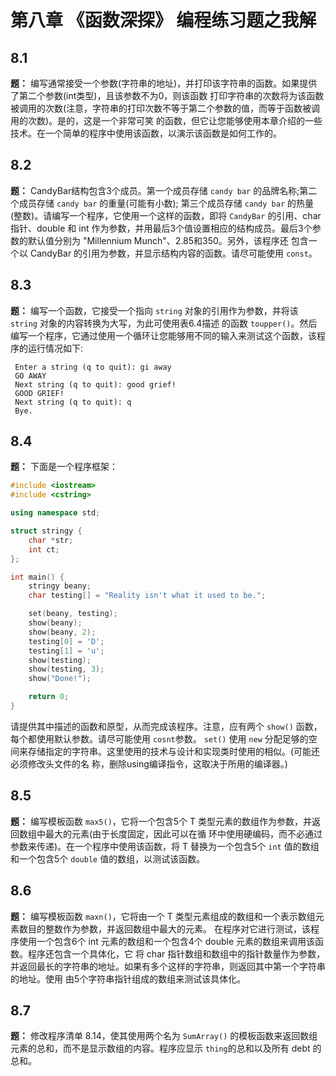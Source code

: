 # 第八章 《函数深探》 编程练习题之我解

## 8.1

**题：** 编写通常接受一个参数(字符串的地址)，并打印该字符串的函数。如果提供了第二个参数(int类型)，且该参数不为0，则该函数
打印字符串的次数将为该函数被调用的次数(注意，字符串的打印次数不等于第二个参数的值，而等于函数被调用的次数)。是的，这是一个非常可笑
的函数，但它让您能够使用本章介绍的一些技术。在一个简单的程序中使用该函数，以演示该函数是如何工作的。


## 8.2

**题：** CandyBar结构包含3个成员。第一个成员存储 `candy bar` 的品牌名称;第二个成员存储 `candy bar` 的重量(可能有小数);
第三个成员存储 `candy bar` 的热量(整数)。请编写一个程序，它使用一个这样的函数，即将 `CandyBar` 的引用、char指针、double
和 int 作为参数，并用最后3个值设置相应的结构成员。最后3个参数的默认值分别为 "Millennium Munch"、2.85和350。另外，该程序还
包含一个以 CandyBar 的引用为参数，并显示结构内容的函数。请尽可能使用 `const`。


## 8.3

**题：** 编写一个函数，它接受一个指向 `string` 对象的引用作为参数，并将该 `string` 对象的内容转换为大写，为此可使用表6.4描述
的函数 `toupper()`。然后编写一个程序，它通过使用一个循环让您能够用不同的输入来测试这个函数，该程序的运行情况如下:

```
 Enter a string (q to quit): gi away
 GO AWAY
 Next string (q to quit): good grief!
 GOOD GRIEF!
 Next string (q to quit): q
 Bye.
```

## 8.4

**题：** 下面是一个程序框架：

```Cpp
#include <iostream>
#include <cstring>

using namespace std;

struct stringy {
    char *str;
    int ct;
};

int main() {
    stringy beany;
    char testing[] = "Reality isn't what it used to be.";

    set(beany, testing);
    show(beany);
    show(beany, 2);
    testing[0] = 'D';
    testing[1] = 'u';
    show(testing);
    show(testing, 3);
    show("Done!");

    return 0;
}
```
请提供其中描述的函数和原型，从而完成该程序。注意，应有两个 `show()` 函数，每个都使用默认参数。请尽可能使用 `cosnt`参数。
`set()` 使用 `new` 分配足够的空间来存储指定的字符串。这里使用的技术与设计和实现类时使用的相似。(可能还必须修改头文件的名
称，删除using编译指令，这取决于所用的编译器。)


## 8.5

**题：** 编写模板函数 `max5()`，它将一个包含5个 T 类型元素的数组作为参数，并返回数组中最大的元素(由于长度固定，因此可以在循
环中使用硬编码，而不必通过参数来传递)。在一个程序中使用该函数，将 T 替换为一个包含5个 `int` 值的数组和一个包含5个 `double`
值的数组，以测试该函数。


## 8.6

**题：** 编写模板函数 `maxn()`，它将由一个 T 类型元素组成的数组和一个表示数组元素数目的整数作为参数，并返回数组中最大的元素。
在程序对它进行测试，该程序使用一个包含6个 int 元素的数组和一个包含4个 double 元素的数组来调用该函数。程序还包含一个具体化，它
将 char 指针数组和数组中的指针数量作为参数，并返回最长的字符串的地址。如果有多个这样的字符串，则返回其中第一个字符串的地址。使用
由5个字符串指针组成的数组来测试该具体化。


## 8.7

**题：** 修改程序清单 8.14，使其使用两个名为 `SumArray()` 的模板函数来返回数组元素的总和，而不是显示数组的内容。程序应显示
`thing`的总和以及所有 debt 的总和。





